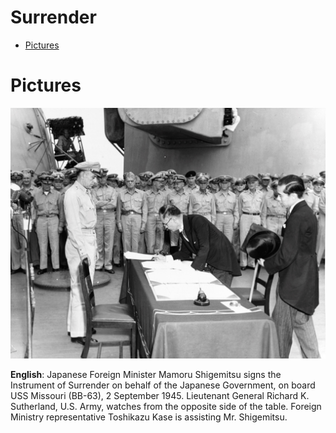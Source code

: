 # Surrender <!-- omit in toc -->

- [Pictures](#pictures)

# Pictures

![Surrender](img/Mamoru_Shigemitsu_signs_the_Instrument_of_Surrender,_officially_ending_the_Second_World_War_-_Alt.jpg)

**English**: Japanese Foreign Minister Mamoru Shigemitsu signs the Instrument of Surrender on behalf of the Japanese Government, on board USS Missouri (BB-63), 2 September 1945. Lieutenant General Richard K. Sutherland, U.S. Army, watches from the opposite side of the table. Foreign Ministry representative Toshikazu Kase is assisting Mr. Shigemitsu.
